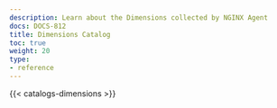 ```yaml
---
description: Learn about the Dimensions collected by NGINX Agent
docs: DOCS-812
title: Dimensions Catalog
toc: true
weight: 20
type:
- reference
---
```



{{< catalogs-dimensions >}}
